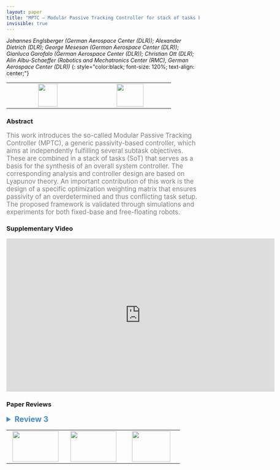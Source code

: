 ```yaml
---
layout: paper
title: "MPTC – Modular Passive Tracking Controller for stack of tasks based control frameworks"
invisible: true
---
```

*Johannes Englsberger (German Aerospace Center (DLR)); Alexander Dietrich (DLR); George Mesesan (German Aerospace Center (DLR)); Gianluca Garofalo (German Aerospace Center (DLR)); Christian Ott (DLR); Alin  Albu-Schaeffer (Robotics and Mechatronics Center (RMC), German Aerospace Center (DLR))*
{: style="color:black; font-size: 120%; text-align: center;"}

<table width="20%"> <tr>
<td style="width: 20%; text-align: center;"><a href="http://www.roboticsproceedings.org/rss16/p077.pdf"><img src="{{ site.baseurl }}/images/paper_link.png"
width = "50"  height = "60"/> </a> </td>

<td style="width: 20%; text-align: center;"><a href="nan"><img src="{{ site.baseurl }}/images/pheedloop_link.png"
width = "70"  height = "60"/> </a> </td>

</tr></table>

### Abstract
<html><p style="color:gray; font-size: 120%; text-align: justified;">
This work introduces the so-called Modular Passive Tracking Controller (MPTC), a generic passivity-based controller, which aims at independently fulfilling several subtask objectives. These are combined in a stack of tasks (SoT) that serves as a basis for the synthesis of an overall system controller. The corresponding analysis and controller design are based on Lyapunov theory. An important contribution of this work is the design of a specific optimization weighting matrix that ensures passivity of an overdetermined and thus conflicting task setup. The proposed framework is validated through simulations and experiments for both fixed-base and free-floating robots. 
</p></html>

### Supplementary Video
<iframe width="700" height="400" src="https://www.youtube.com/embed/WdF9UQK8aIoPlease note: At the time of the initial submission, we had no presentable experiments yet and had submitted no video. Meanwhile, we have achieved considerable experimental results, which are (partially) presented in the final version of the paper, and which can be seen in the provided video link. We hope this meets the regulations of R:SS.  " frameborder="0" allow="accelerometer; autoplay; encrypted-media; gyroscope; picture-in-picture" allowfullscreen></iframe>

### Paper Reviews
<details><summary style="font-size:20px; color:#438BCA; cursor: pointer;"><b> Review 3</b></summary>
<p style="color:gray; font-size: 120%; text-align: justified; white-space: pre-line">
The paper describes a control approach for fixed and floating base articulated robots
building on a hierarchical control structure composed of multiple tasks.
It reuses concepts from passivity based task space control formulations together with a
deliberately chosen weighing matrix to maintain passivity of the complete hierarchical
control framework. The paper addresses different use cases of fully actuated fixed based
robots, underactuated robots and robots with constraint actuation. 

II.C.:
"For such cases, further analysis may become necessary."
It is not entirely clear what this sentence should tell the reader.
Is the stability in the regulation case (unexpected perturbations) completely out
of the scope of this paper? Then this should be clearly stated.

III.B.:
Eqn 26: Why are there weights for the different V_k or how are these weights defined?
        They seem to be the same as the task weights, is there a reason for this?

III.D.:
Eqn 39: If the conflict resolution is time variant, does this still work? 

One stylistic remark: use less emph or italic text, this does not increase readability.

</p> </details>

<table width="100%"><tr><td style="width: 30%; text-align: center;"><a href="{{ site.baseurl }}/program/papers/76"> <img src="{{ site.baseurl }}/images/previous_icon.png" width = "120"  height = "80"/> </a> </td>

<td style="width: 30%; text-align: center;"><a href="{{ site.baseurl }}/program/papers"> <img src="{{ site.baseurl }}/images/overview_icon.png" width = "120"  height = "80"/> </a> </td> 

<td style="width: 30%; text-align: center;"><a href="{{ site.baseurl }}/program/papers/78"> <img src="{{ site.baseurl }}/images/next_icon.png" width = "100"  height = "80"/> </a> </td> 

</tr></table>

